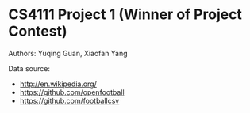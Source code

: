 # CS4111 Project 1 (Winner of Project Contest)

Authors: Yuqing Guan, Xiaofan Yang

Data source:
  - http://en.wikipedia.org/
  - https://github.com/openfootball
  - https://github.com/footballcsv
